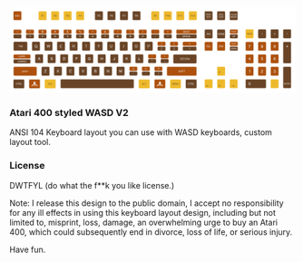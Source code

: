 ![](atari-400-wasd.png)

### Atari 400 styled WASD V2 

ANSI 104 Keyboard layout you can use with WASD keyboards, custom layout 
tool.

### License 

DWTFYL (do what the f**k you like license.) 

Note: I release this design to the public domain, I accept no responsibility for any ill effects in using this keyboard layout design, including but not limited to, misprint, loss, damage, an overwhelming urge to buy an Atari 400, which could subsequently end in divorce, loss of life, or serious injury.  

Have fun.
